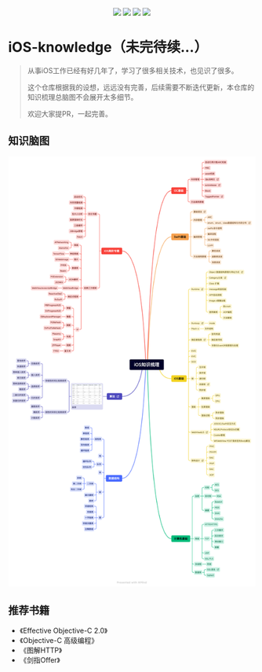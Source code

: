 <p align='center'>
<img src="https://img.shields.io/badge/platform-iOS-ff69b4.svg">
<img src="https://img.shields.io/badge/language-Objective--C-orange.svg">
<img src="https://img.shields.io/badge/language-Swift-abcdef.svg">
<img src="https://img.shields.io/badge/PR-welcome%20!-brightgreen.svg?colorA=a0cd34">
</p>

# iOS-knowledge（未完待续...）
> 从事iOS工作已经有好几年了，学习了很多相关技术，也见识了很多。
> 
> 这个仓库根据我的设想，远远没有完善，后续需要不断迭代更新，本仓库的知识梳理总脑图不会展开太多细节。
> 
> 欢迎大家提PR，一起完善。

## 知识脑图
![iOS-knowledge](assets/iOS-knowledge.png)

## 推荐书籍
- 《Effective Objective-C 2.0》
- 《Objective-C 高级编程》
- 《图解HTTP》
- 《剑指Offer》
